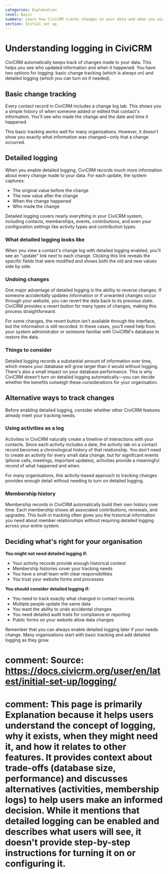 ```yaml
---
categories: Explanation
level: Basic
summary: Learn how CiviCRM tracks changes to your data and when you might need detailed logging for your organisation.
section: Initial set up
---
```


# Understanding logging in CiviCRM

CiviCRM automatically keeps track of changes made to your data. This helps you see who updated information and when it happened. You have two options for logging: basic change tracking (which is always on) and detailed logging (which you can turn on if needed).

## Basic change tracking

Every contact record in CiviCRM includes a change log tab. This shows you a simple history of when someone added or edited that contact's information. You'll see who made the change and the date and time it happened.

This basic tracking works well for many organisations. However, it doesn't show you exactly what information was changed—only that a change occurred.

## Detailed logging

When you enable detailed logging, CiviCRM records much more information about every change made to your data. For each update, the system captures:

- The original value before the change
- The new value after the change
- When the change happened
- Who made the change

Detailed logging covers nearly everything in your CiviCRM system, including contacts, memberships, events, contributions, and even your configuration settings like activity types and contribution types.

### What detailed logging looks like

When you view a contact's change log with detailed logging enabled, you'll see an "update" link next to each change. Clicking this link reveals the specific fields that were modified and shows both the old and new values side by side.

### Undoing changes

One major advantage of detailed logging is the ability to reverse changes. If someone accidentally updates information or if unwanted changes occur through your website, you can revert the data back to its previous state. CiviCRM provides a revert button for many types of changes, making this process straightforward.

For some changes, the revert button isn't available through the interface, but the information is still recorded. In these cases, you'll need help from your system administrator or someone familiar with CiviCRM's database to restore the data.

### Things to consider

Detailed logging records a substantial amount of information over time, which means your database will grow larger than it would without logging. There's also a small impact on your database performance. This is why CiviCRM doesn't turn on detailed logging automatically—you can decide whether the benefits outweigh these considerations for your organisation.

## Alternative ways to track changes

Before enabling detailed logging, consider whether other CiviCRM features already meet your tracking needs.

### Using activities as a log

Activities in CiviCRM naturally create a timeline of interactions with your contacts. Since each activity includes a date, the activity tab on a contact record becomes a chronological history of that relationship. You don't need to create an activity for every small data change, but for significant events (phone calls, meetings, important updates), activities provide a meaningful record of what happened and when.

For many organisations, this activity-based approach to tracking changes provides enough detail without needing to turn on detailed logging.

### Membership history

Membership records in CiviCRM automatically build their own history over time. Each membership shows all associated contributions, renewals, and upgrades. This built-in tracking often gives you the historical information you need about member relationships without requiring detailed logging across your entire system.

## Deciding what's right for your organisation

**You might not need detailed logging if:**
- Your activity records provide enough historical context
- Membership histories cover your tracking needs
- You have a small team with clear responsibilities
- You trust your website forms and processes

**You should consider detailed logging if:**
- You need to track exactly what changed in contact records
- Multiple people update the same data
- You want the ability to undo accidental changes
- You need detailed audit trails for compliance or reporting
- Public forms on your website allow data changes

Remember that you can always enable detailed logging later if your needs change. Many organisations start with basic tracking and add detailed logging as they grow.

# comment: Source: https://docs.civicrm.org/user/en/latest/initial-set-up/logging/
# comment: This page is primarily Explanation because it helps users understand the concept of logging, why it exists, when they might need it, and how it relates to other features. It provides context about trade-offs (database size, performance) and discusses alternatives (activities, membership logs) to help users make an informed decision. While it mentions that detailed logging can be enabled and describes what users will see, it doesn't provide step-by-step instructions for turning it on or configuring it.
```